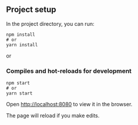 ## Project setup

In the project directory, you can run:

```
npm install
# or
yarn install
```

or

### Compiles and hot-reloads for development

```
npm start
# or
yarn start
```

Open [http://localhost:8080](http://localhost:8080) to view it in the browser.

The page will reload if you make edits.
